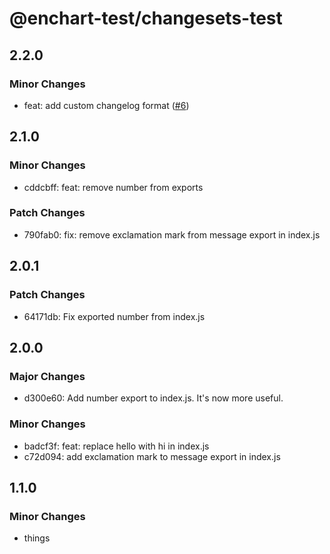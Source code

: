 # @enchart-test/changesets-test

## 2.2.0

### Minor Changes

- feat: add custom changelog format ([#6](https://github.com/enchart/changesets-test/pull/6))

## 2.1.0

### Minor Changes

- cddcbff: feat: remove number from exports

### Patch Changes

- 790fab0: fix: remove exclamation mark from message export in index.js

## 2.0.1

### Patch Changes

- 64171db: Fix exported number from index.js

## 2.0.0

### Major Changes

- d300e60: Add number export to index.js. It's now more useful.

### Minor Changes

- badcf3f: feat: replace hello with hi in index.js
- c72d094: add exclamation mark to message export in index.js

## 1.1.0

### Minor Changes

- things
